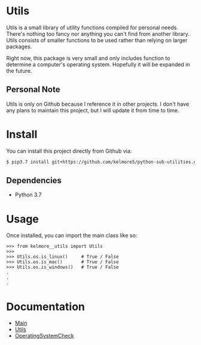 # Utils

Utils is a small library of utility functions compiled for personal needs. There's 
nothing too fancy nor anything you can't find from another library. Utils consists of
smaller functions to be used rather than relying on larger packages.

Right now, this package is very small and only includes function to determine a computer's 
operating system. Hopefully it will be expanded in the future.

## Personal Note

Utils is only on Github because I reference it in other projects. I don't have any plans 
to maintain this project, but I will update it from time to time. 

# Install

You can install this project directly from Github via:

```bash
$ pip3.7 install git+https://github.com/kelmore5/python-sub-utilities.git
```

## Dependencies

- Python 3.7

# Usage

Once installed, you can import the main class like so:

    >>> from kelmore__utils import Utils
    >>>
    >>> Utils.os.is_linux()     # True / False
    >>> Utils.os.is_mac()       # True / False
    >>> Utils.os.is_windows()   # True / False
    .
    .
    .
    
# Documentation

* [Main](docs/build/markdown/index.md)
* [Utils](docs/build/markdown/pages/utils.md)
* [OperatingSystemCheck](docs/build/markdown/pages/operating_system.md)

